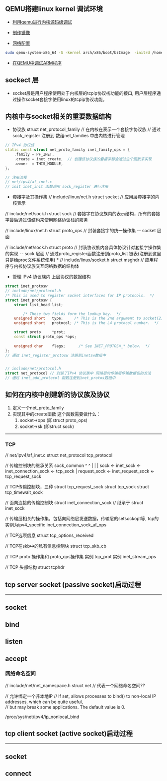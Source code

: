 ## QEMU搭建linux kernel 调试环境
* [利用qemu进行内核源码级调试](http://blog.csdn.net/gdt_a20/article/details/7231652)

* [制作镜像](http://minimal.linux-bg.org/)

* [网络配置](http://i.huaixiaoz.com/linux/kvm_qemu.html)
```bash
sudo qemu-system-x86_64 -S -kernel arch/x86/boot/bzImage  -initrd /home/clouder/example/minimal_linux_live/work/rootfs.cpio.gz -append "root=/dev/ram rdinit=/init noapic" -net nic,model=virtio -net tap -m 1024 -s
```  

* [在QEMU中调试ARM程序](http://www.linuxeden.com/html/develop/20100820/104409.html)



## sockect 层
* socket层是用户程序使用处于内核层的tcpip协议栈功能的接口, 用户层程序通过操作socket套接字使用linux的tcpip协议功能。

## 内核中与socket相关的重要数据结构

* 协议族
struct net_protocol_family // 在内核在表示一个套接字协议族
                           // 通过sock_register 注册到 数组net_families 中由内核进行管理 
```cpp
// IPv4 协议族
static const struct net_proto_family inet_family_ops = {
    .family = PF_INET, 
    .create = inet_create,  // 创建该协议族的套接字都会通过这个函数来实现
    .owner  = THIS_MODULE,
};

// 注册流程
// net/ipv4/af_inet.c
// init inet_init 函数调用 sock_register 进行注册
```

* 套接字及其操作集 
// include/linux/net.h
struct socket  // 应用层套接字的内核表示

// include/net/sock.h
struct sock    // 套接字在协议族内的表示结构，所有的套接字最后通过该结构来使用网络协议栈的服务

// include/linux/net.h
struct proto_ops // 封装套接字的统一操作集  -- socket 层面

// include/net/sock.h
struct proto   //  封装协议族内各具体协议针对套接字操作集的实现 -- sock 层面
               // 通过proto_register函数注册到proto_list 链表(注册到这里只是给proc文件系统使用)
* 
// include/linux/socket.h
struct msghdr // 应用程序与内核协议族交互网络数据的结构体

* 管理 IPv4 协议族内 上层协议的数据结构 
```cpp
struct inet_protosw
// include/net/protocol.h
/* This is used to register socket interfaces for IP protocols.  */
struct inet_protosw {
    struct list_head list;

        /* These two fields form the lookup key.  */
    unsigned short   type;     /* This is the 2nd argument to socket(2). */
    unsigned short   protocol; /* This is the L4 protocol number.  */

    struct proto     *prot;
    const struct proto_ops *ops;
  
    unsigned char    flags;      /* See INET_PROTOSW_* below.  */
}; 
// 通过 inet_register_protosw 注册到inetsw数组中


// include/net/protocol.h
struct net_protocol // 封装了IPv4 协议族中 网络层向传输层传输数据包的方法
// 通过 inet_add_protocol 函数注册到inet_protos数组中
```


## 如何在内核中创建新的协议族及协议
1. 定义一个net_proto_family
2. 实现其中的create函数
   这个函数需要做什么：
   1. socket->ops (即struct proto_ops)
   2. socket->sk (即struct sock)



-----------
### TCP
// net/ipv4/af_inet.c
struct net_protocol   tcp_protocol

// 传输控制块的继承关系
sock_common
  ^    ^
  |    |
  |    sock <- inet_sock <- inet_connection_sock <- tcp_sock
  |
  request_sock <- inet_request_sock <- tcp_request_sock

// TCP传输控制块，三种
struct tcp_request_sock
struct tcp_sock
struct tcp_timewait_sock

// 面向连接的传输控制块
struct inet_connection_sock // 继承于 struct inet_sock

// 传输层相关的操作集，包括向网络层发送数据，传输层的setsockopt等, tcp的实例为ipv4_specific
inet_connection_sock_af_ops

// TCP选项信息
struct tcp_options_received

// TCP在skb中的私有信息控制块
struct tcp_skb_cb

// TCP proto 操作集和 proto_ops操作集
实例 tcp_prot
实例 inet_stream_ops

// TCP 头部结构
struct tcphdr



## tcp server socket (passive socket)启动过程
------
## socket
## bind 
## listen
## accept

### 网络命名空间
// include/net/net_namespace.h
struct net // 代表一个网络命名空间??


// 允许绑定一个非本地IP
// If set, allows processes to bind() to non-local IP addresses, which can be quite useful,   
// but may break some applications. The default value is 0.

/proc/sys/net/ipv4/ip_nonlocal_bind

## tcp client socket (active socket)启动过程
------
## socket
## connect



